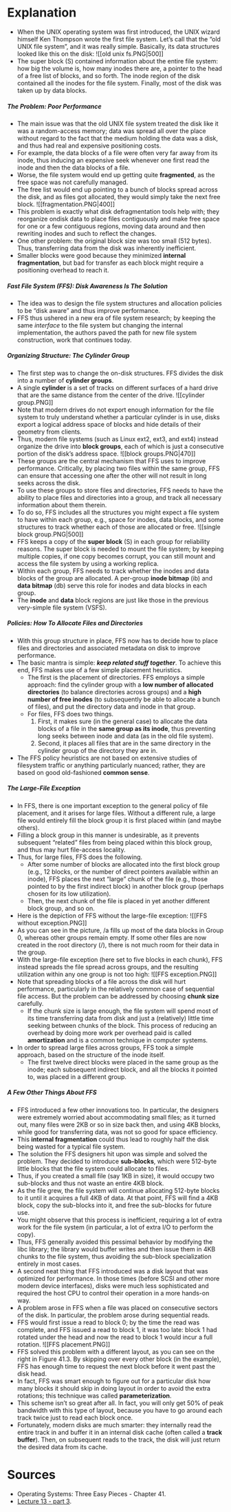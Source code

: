 # Explanation
- When the UNIX operating system was first introduced, the UNIX wizard himself Ken Thompson wrote the first file system. Let’s call that the “old UNIX file system”, and it was really simple. Basically, its data structures looked like this on the disk:
	 ![[old unix fs.PNG|500]]
- The super block (S) contained information about the entire file system: how big the volume is, how many inodes there are, a pointer to the head of a free list of blocks, and so forth. The inode region of the disk contained all the inodes for the file system. Finally, most of the disk was taken up by data blocks.
##### The Problem: Poor Performance
- The main issue was that the old UNIX file system treated the disk like it was a random-access memory; data was spread all over the place without regard to the fact that the medium holding the data was a disk, and thus had real and expensive positioning costs.
- For example, the data blocks of a file were often very far away from its inode, thus inducing an expensive seek whenever one first read the inode and then the data blocks of a file.
- Worse, the file system would end up getting quite **fragmented**, as the free space was not carefully managed. 
- The free list would end up pointing to a bunch of blocks spread across the disk, and as files got allocated, they would simply take the next free block.
	 ![[fragmentation.PNG|400]]
- This problem is exactly what disk defragmentation tools help with; they reorganize ondisk data to place files contiguously and make free space for one or a few contiguous regions, moving data around and then rewriting inodes and such to reflect the changes.
- One other problem: the original block size was too small (512 bytes). Thus, transferring data from the disk was inherently inefficient. 
- Smaller blocks were good because they minimized **internal fragmentation**, but bad for transfer as each block might require a positioning overhead to reach it.
##### Fast File System (FFS): Disk Awareness Is The Solution
- The idea was to design the file system structures and allocation policies to be “disk aware” and thus improve performance.
- FFS thus ushered in a new era of file system research; by keeping the same _interface_ to the file system but changing the internal implementation, the authors paved the path for new file system construction, work that continues today.
##### Organizing Structure: The Cylinder Group
- The first step was to change the on-disk structures. FFS divides the disk into a number of **cylinder groups**. 
- A single **cylinder** is a set of tracks on different surfaces of a hard drive that are the same distance from the center of the drive.
	 ![[cylinder group.PNG]]
- Note that modern drives do not export enough information for the file system to truly understand whether a particular cylinder is in use, disks export a logical address space of blocks and hide details of their geometry from clients.
- Thus, modern file systems (such as Linux ext2, ext3, and ext4) instead organize the drive into **block groups**, each of which is just a consecutive portion of the disk’s address space.
	 ![[block groups.PNG|470]]
- These groups are the central mechanism that FFS uses to improve performance. Critically, by placing two files within the same group, FFS can ensure that accessing one after the other will not result in long seeks across the disk.
- To use these groups to store files and directories, FFS needs to have the ability to place files and directories into a group, and track all necessary information about them therein.
- To do so, FFS includes all the structures you might expect a file system to have within each group, e.g., space for inodes, data blocks, and some structures to track whether each of those are allocated or free.
	 ![[single block group.PNG|500]]
- FFS keeps a copy of the **super block** (S) in each group for reliability reasons. The super block is needed to mount the file system; by keeping multiple copies, if one copy becomes corrupt, you can still mount and access the file system by using a working replica.
- Within each group, FFS needs to track whether the inodes and data blocks of the group are allocated. A per-group **inode bitmap** (ib) and **data bitmap** (db) serve this role for inodes and data blocks in each group.
- The **inode** and **data** block regions are just like those in the previous very-simple file system (VSFS).
##### Policies: How To Allocate Files and Directories
- With this group structure in place, FFS now has to decide how to place files and directories and associated metadata on disk to improve performance. 
- The basic mantra is simple: **_keep related stuff together_**. To achieve this end, FFS makes use of a few simple placement heuristics.
	- The first is the placement of directories. FFS employs a simple approach: find the cylinder group with a **low number of allocated directories** (to balance directories across groups) and a **high number of free inodes** (to subsequently be able to allocate a bunch of files), and put the directory data and inode in that group.
	- For files, FFS does two things. 
		1. First, it makes sure (in the general case) to allocate the data blocks of a file in the **same group as its inode**, thus preventing long seeks between inode and data (as in the old file system). 
		2. Second, it places all files that are in the same directory in the cylinder group of the directory they are in.
- The FFS policy heuristics are not based on extensive studies of filesystem traffic or anything particularly nuanced; rather, they are based on good old-fashioned **common sense**.
##### The Large-File Exception
- In FFS, there is one important exception to the general policy of file placement, and it arises for large files. Without a different rule, a large file would entirely fill the block group it is first placed within (and maybe others).
- Filling a block group in this manner is undesirable, as it prevents subsequent “related” files from being placed within this block group, and thus may hurt file-access locality.
- Thus, for large files, FFS does the following. 
	- After some number of blocks are allocated into the first block group (e.g., 12 blocks, or the number of direct pointers available within an inode), FFS places the next “large” chunk of the file (e.g., those pointed to by the first indirect block) in another block group (perhaps chosen for its low utilization).
	- Then, the next chunk of the file is placed in yet another different block group, and so on.
- Here is the depiction of FFS without the large-file exception:
	 ![[FFS without exception.PNG]]
- As you can see in the picture, /a fills up most of the data blocks in Group 0, whereas other groups remain empty. If some other files are now created in the root directory (/), there is not much room for their data in the group.
- With the large-file exception (here set to five blocks in each chunk), FFS instead spreads the file spread across groups, and the resulting utilization within any one group is not too high:
	 ![[FFS exception.PNG]]
- Note that spreading blocks of a file across the disk will hurt performance, particularly in the relatively common case of sequential file access. But the problem can be addressed by choosing **chunk size** carefully.
	- If the chunk size is large enough, the file system will spend most of its time transferring data from disk and just a (relatively) little time seeking between chunks of the block. This process of reducing an overhead by doing more work per overhead paid is called **amortization** and is a common technique in computer systems.
- In order to spread large files across groups, FFS took a simple approach, based on the structure of the inode itself.
	- The first twelve direct blocks were placed in the same group as the inode; each subsequent indirect block, and all the blocks it pointed to, was placed in a different group.
##### A Few Other Things About FFS
- FFS introduced a few other innovations too. In particular, the designers were extremely worried about accommodating small files; as it turned out, many files were 2KB or so in size back then, and using 4KB blocks, while good for transferring data, was not so good for space efficiency. 
- This **internal fragmentation** could thus lead to roughly half the disk being wasted for a typical file system.
- The solution the FFS designers hit upon was simple and solved the problem. They decided to introduce **sub-blocks**, which were 512-byte little blocks that the file system could allocate to files. 
- Thus, if you created a small file (say 1KB in size), it would occupy two sub-blocks and thus not waste an entire 4KB block.
- As the file grew, the file system will continue allocating 512-byte blocks to it until it acquires a full 4KB of data. At that point, FFS will find a 4KB block, copy the sub-blocks into it, and free the sub-blocks for future use.
- You might observe that this process is inefficient, requiring a lot of extra work for the file system (in particular, a lot of extra I/O to perform the copy). 
- Thus, FFS generally avoided this pessimal behavior by modifying the libc library; the library would buffer writes and then issue them in 4KB chunks to the file system, thus avoiding the sub-block specialization entirely in most cases.
- A second neat thing that FFS introduced was a disk layout that was optimized for performance. In those times (before SCSI and other more modern device interfaces), disks were much less sophisticated and required the host CPU to control their operation in a more hands-on way. 
- A problem arose in FFS when a file was placed on consecutive sectors of the disk. In particular, the problem arose during sequential reads. 
- FFS would first issue a read to block 0; by the time the read was complete, and FFS issued a read to block 1, it was too late: block 1 had rotated under the head and now the read to block 1 would incur a full rotation.
	 ![[FFS placement.PNG]]
- FFS solved this problem with a different layout, as you can see on the right in Figure 41.3. By skipping over every other block (in the example), FFS has enough time to request the next block before it went past the disk head.
- In fact, FFS was smart enough to figure out for a particular disk how many blocks it should skip in doing layout in order to avoid the extra rotations; this technique was called **parameterization**.
- This scheme isn’t so great after all. In fact, you will only get 50% of peak bandwidth with this type of layout, because you have to go around each track twice just to read each block once. 
- Fortunately, modern disks are much smarter: they internally read the entire track in and buffer it in an internal disk cache (often called a **track buffer**). Then, on subsequent reads to the track, the disk will just return the desired data from its cache.
# Sources
- Operating Systems: Three Easy Pieces - Chapter 41.
- [Lecture 13 - part 3](https://youtu.be/wwvMNItRyl8).